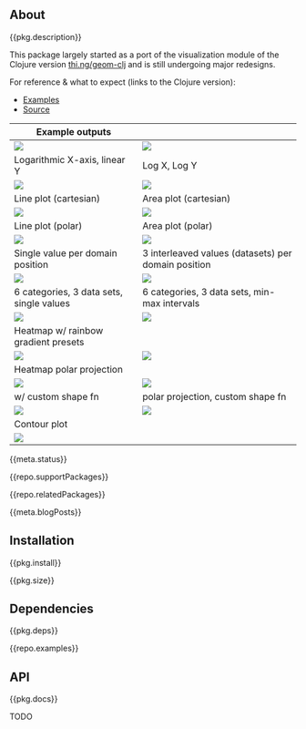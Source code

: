 <!-- include ../../assets/tpl/header.md -->

<!-- toc -->

## About

{{pkg.description}}

This package largely started as a port of the visualization module of the
Clojure version [thi.ng/geom-clj](https://github.com/thi-ng/geom/) and is still
undergoing major redesigns.

For reference & what to expect (links to the Clojure version):

- [Examples](https://github.com/thi-ng/geom/blob/feature/no-org/org/examples/viz/demos.org)
- [Source](https://github.com/thi-ng/geom/blob/feature/no-org/org/src/viz/core.org)

| Example outputs                                                                                            |                                                                                                      |
|------------------------------------------------------------------------------------------------------------|------------------------------------------------------------------------------------------------------|
| ![](https://raw.githubusercontent.com/thi-ng/umbrella/develop/assets/geom/viz/scatter-linear-3.svg)        | ![](https://raw.githubusercontent.com/thi-ng/umbrella/develop/assets/geom/viz/scatter-log-3.svg)     |
| Logarithmic X-axis, linear Y                                                                               | Log X, Log Y                                                                                         |
| ![](https://raw.githubusercontent.com/thi-ng/umbrella/develop/assets/geom/viz/lineplot-3.svg)              | ![](https://raw.githubusercontent.com/thi-ng/umbrella/develop/assets/geom/viz/areaplot-3.svg)        |
| Line plot (cartesian)                                                                                      | Area plot (cartesian)                                                                                |
| ![](https://raw.githubusercontent.com/thi-ng/umbrella/develop/assets/geom/viz/lineplot-polar-3.svg)        | ![](https://raw.githubusercontent.com/thi-ng/umbrella/develop/assets/geom/viz/areaplot-polar-3.svg)  |
| Line plot (polar)                                                                                          | Area plot (polar)                                                                                    |
| ![](https://raw.githubusercontent.com/thi-ng/umbrella/develop/assets/geom/viz/bars-3.svg)                  | ![](https://raw.githubusercontent.com/thi-ng/umbrella/develop/assets/geom/viz/bars-interleave-3.svg) |
| Single value per domain position                                                                           | 3 interleaved values (datasets) per domain position                                                  |
| ![](https://raw.githubusercontent.com/thi-ng/umbrella/develop/assets/geom/viz/radarplot-3.svg)             | ![](https://raw.githubusercontent.com/thi-ng/umbrella/develop/assets/geom/viz/radarplot-minmax.svg)  |
| 6 categories, 3 data sets, single values                                                                   | 6 categories, 3 data sets, min-max intervals                                                         |
| ![](https://raw.githubusercontent.com/thi-ng/umbrella/develop/assets/geom/viz/hm-rainbow2.svg)             | ![](https://raw.githubusercontent.com/thi-ng/umbrella/develop/assets/geom/viz/hm-orange-blue.svg)    |
| Heatmap w/ rainbow gradient presets                                                                        |                                                                                                      |
| ![](https://raw.githubusercontent.com/thi-ng/umbrella/develop/assets/geom/viz/hmp-yellow-magenta-cyan.svg) | ![](https://raw.githubusercontent.com/thi-ng/umbrella/develop/assets/geom/viz/hmp-green-magenta.svg) |
| Heatmap polar projection                                                                                   |                                                                                                      |
| ![](https://raw.githubusercontent.com/thi-ng/umbrella/develop/assets/geom/viz/hms-rainbow2.svg)            | ![](https://raw.githubusercontent.com/thi-ng/umbrella/develop/assets/geom/viz/hmsp-rainbow2.svg)     |
| w/ custom shape fn                                                                                         | polar projection, custom shape fn                                                                    |
| ![](https://raw.githubusercontent.com/thi-ng/umbrella/develop/assets/geom/viz/contours-4.svg)              | ![](https://raw.githubusercontent.com/thi-ng/umbrella/develop/assets/geom/viz/terrain-6.svg)         |
| Contour plot                                                                                               |                                                                                                      |
| ![](https://raw.githubusercontent.com/thi-ng/umbrella/develop/assets/geom/viz/timeline-3.svg)              |                                                                                                      |

{{meta.status}}

{{repo.supportPackages}}

{{repo.relatedPackages}}

{{meta.blogPosts}}

## Installation

{{pkg.install}}

{{pkg.size}}

## Dependencies

{{pkg.deps}}

{{repo.examples}}

## API

{{pkg.docs}}

TODO

<!-- include ../../assets/tpl/footer.md -->
